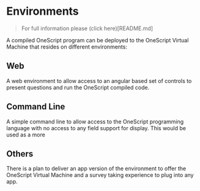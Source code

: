 # Environments

> For full information please (click here)[README.md]

A compiled OneScript program can be deployed to the OneScript Virtual Machine that resides on different environments:

## Web
A web environment to allow access to an angular based set of controls to present questions and run the OneScript compiled code.

## Command Line
A simple command line to allow access to the OneScript programming language with no access to any field support for display. This would be used as a more 

## Others
There is a plan to deliver an app version of the environment to offer the OneScript Virtual Machine and a survey taking experience to plug into any app.
